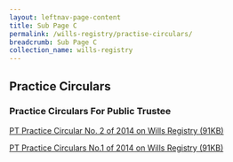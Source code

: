 ```yaml
---
layout: leftnav-page-content
title: Sub Page C
permalink: /wills-registry/practise-circulars/
breadcrumb: Sub Page C
collection_name: wills-registry
---
```


Practice Circulars
---

### **Practice Circulars For Public Trustee**

[PT Practice Circular No. 2 of 2014 on Wills Registry (91KB)](/files/PTPracticeCircularNo2of2014.pdf)

[PT Practice Circulars No.1 of 2014 on Wills Registry (91KB)](/files/PTPracticeCircularNo1of2014.pdf)
